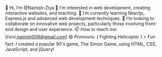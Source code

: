 👋 Hi, I’m @Nainish-Ziya
👀 I’m interested in web development, creating interactive websites, and teaching.
🌱 I’m currently learning Reactjs, Express.js and advanced web development techniques.
💞️ I’m looking to collaborate on innovative web projects, particularly those involving front-end design and user experience.
📫 How to reach me: [rizvi,nainish009@gmail.com]
😄 Pronouns: { Fighting Helicopter }
⚡ Fun fact: I created a popular 90's game, The Simon Game, using HTML, CSS, JavaScript, and jQuery!
